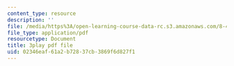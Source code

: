 ```yaml
---
content_type: resource
description: ''
file: /media/https%3A/open-learning-course-data-rc.s3.amazonaws.com/8-422-atomic-and-optical-physics-ii-spring-2013/02346eaf61a2b72837cb3869f6d827f1_s83SihcFfYo.pdf
file_type: application/pdf
resourcetype: Document
title: 3play pdf file
uid: 02346eaf-61a2-b728-37cb-3869f6d827f1
---
```

